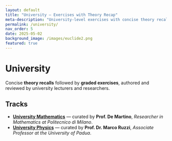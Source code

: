 ```yaml
---
layout: default
title: "University — Exercises with Theory Recap"
meta-description: "University-level exercises with concise theory recalls, curated by professors and researchers from leading Italian universities."
permalink: /university/
nav_order: 5
date: 2025-05-02
background_image: /images/euclide2.png
featured: true
---
```


# University

Concise **theory recalls** followed by **graded exercises**, authored and reviewed by university lecturers and researchers.

## Tracks

- **[University Mathematics](/university/math/)** — curated by **Prof. De Martino**, *Researcher in Mathematics at Politecnico di Milano*.  
- **[University Physics](/university/physics/)** — curated by **Prof. Dr. Marco Ruzzi**, *Associate Professor at the University of Padua*.
